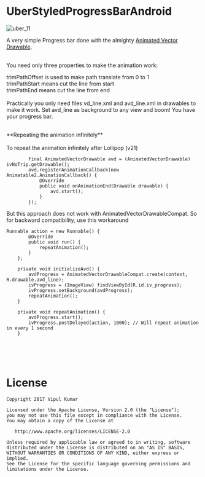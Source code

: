 # UberStyledProgressBarAndroid

![uber_11](https://cloud.githubusercontent.com/assets/6247940/21677083/8cbe5be4-d35e-11e6-9118-97247567f6f9.gif)


A very simple Progress bar done with the almighty <a href="https://developer.android.com/reference/android/graphics/drawable/AnimatedVectorDrawable.html">Animated Vector Drawable</a>.</br><br>

You need only three properties to make the animation work:


trimPathOffset is used to make path translate from 0 to 1</br>
trimPathStart means cut the line from start</br>
trimPathEnd means cut the line from end</br>
</br>
Practically you only need files vd_line.xml and avd_line.xml in drawables to make it work. Set avd_line as background to any view and boom! You have your progress bar. 


</br>
**Repeating the animation infinitely**
</br>
</br>
To repeat the animation infinitely after Lollipop (v21)

```
        final AnimatedVectorDrawable avd = (AnimatedVectorDrawable) ivNoTrip.getDrawable();
        avd.registerAnimationCallback(new Animatable2.AnimationCallback() {
            @Override
            public void onAnimationEnd(Drawable drawable) {
                avd.start();
            }
        });
```


But this approach does not work with AnimatedVectorDrawableCompat. So for backward compatibility, use this workaround

```
Runnable action = new Runnable() {
        @Override
        public void run() {
            repeatAnimation();
        }
    };

    private void initializeAvd() {
        avdProgress = AnimatedVectorDrawableCompat.create(context, R.drawable.avd_line);
        ivProgress = (ImageView) findViewById(R.id.iv_progress);
        ivProgress.setBackground(avdProgress);
        repeatAnimation();
    }

    private void repeatAnimation() {
        avdProgress.start();
        ivProgress.postDelayed(action, 1000); // Will repeat animation in every 1 second
    }
```

</br>
</br>
</br>

# **License**
```
Copyright 2017 Vipul Kumar

Licensed under the Apache License, Version 2.0 (the "License");
you may not use this file except in compliance with the License.
You may obtain a copy of the License at

   http://www.apache.org/licenses/LICENSE-2.0

Unless required by applicable law or agreed to in writing, software
distributed under the License is distributed on an "AS IS" BASIS,
WITHOUT WARRANTIES OR CONDITIONS OF ANY KIND, either express or implied.
See the License for the specific language governing permissions and
limitations under the License.
```





